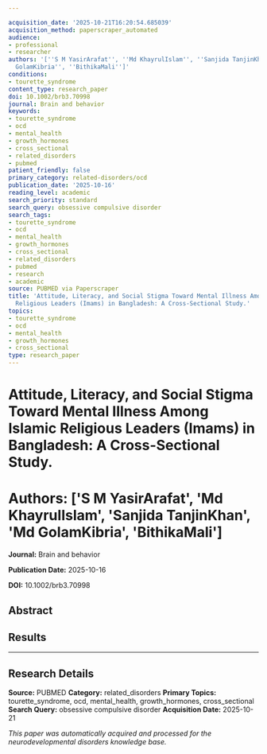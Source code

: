 ```yaml
---

acquisition_date: '2025-10-21T16:20:54.685039'
acquisition_method: paperscraper_automated
audience:
- professional
- researcher
authors: '[''S M YasirArafat'', ''Md KhayrulIslam'', ''Sanjida TanjinKhan'', ''Md
  GolamKibria'', ''BithikaMali'']'
conditions:
- tourette_syndrome
content_type: research_paper
doi: 10.1002/brb3.70998
journal: Brain and behavior
keywords:
- tourette_syndrome
- ocd
- mental_health
- growth_hormones
- cross_sectional
- related_disorders
- pubmed
patient_friendly: false
primary_category: related-disorders/ocd
publication_date: '2025-10-16'
reading_level: academic
search_priority: standard
search_query: obsessive compulsive disorder
search_tags:
- tourette_syndrome
- ocd
- mental_health
- growth_hormones
- cross_sectional
- related_disorders
- pubmed
- research
- academic
source: PUBMED via Paperscraper
title: 'Attitude, Literacy, and Social Stigma Toward Mental Illness Among Islamic
  Religious Leaders (Imams) in Bangladesh: A Cross-Sectional Study.'
topics:
- tourette_syndrome
- ocd
- mental_health
- growth_hormones
- cross_sectional
type: research_paper
---
```




# Attitude, Literacy, and Social Stigma Toward Mental Illness Among Islamic Religious Leaders (Imams) in Bangladesh: A Cross-Sectional Study.

# **Authors:** ['S M YasirArafat', 'Md KhayrulIslam', 'Sanjida TanjinKhan', 'Md GolamKibria', 'BithikaMali']

**Journal:** Brain and behavior

**Publication Date:** 2025-10-16

**DOI:** 10.1002/brb3.70998

## Abstract

## Results

---

## Research Details

**Source:** PUBMED
**Category:** related_disorders
**Primary Topics:** tourette_syndrome, ocd, mental_health, growth_hormones, cross_sectional
**Search Query:** obsessive compulsive disorder
**Acquisition Date:** 2025-10-21

*This paper was automatically acquired and processed for the neurodevelopmental disorders knowledge base.*
